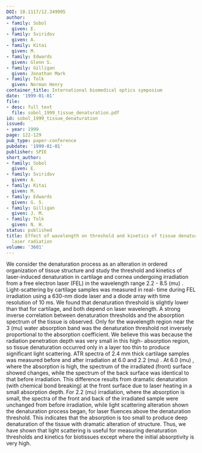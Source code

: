 ```yaml
---
DOI: 10.1117/12.349995
author:
- family: Sobol
  given: E.
- family: Sviridov
  given: A.
- family: Kitai
  given: M.
- family: Edwards
  given: Glenn S.
- family: Gilligan
  given: Jonathan Mark
- family: Tolk
  given: Norman Henry
container_title: International biomedical optics symposium
date: '1999-01-01'
file:
- desc: full text
  file: sobol_1999_tissue_denaturation.pdf
id: sobol_1999_tissue_denaturation
issued:
- year: 1999
page: 122-129
pub_type: paper-conference
pubdate: '1999-01-01'
publisher: SPIE
short_author:
- family: Sobol
  given: E.
- family: Sviridov
  given: A.
- family: Kitai
  given: M.
- family: Edwards
  given: G. S.
- family: Gilligan
  given: J. M.
- family: Tolk
  given: N. H.
status: published
title: Effect of wavelength on threshold and kinetics of tissue denaturation under
  laser radiation
volume: '3601'
---
```

We consider the denaturation process as an alteration in ordered organization of tissue structure and study the threshold and kinetics of laser-induced denaturation in cartilage and cornea undergoing irradiation from a free electron laser (FEL) in the wavelength range 2.2 - 8.5 (mu) . Light-scattering by cartilage samples was measured in real- time during FEL irradiation using a 630-nm diode laser and a diode array with time resolution of 10 ms. We found that denaturation threshold is slightly lower than that for cartilage, and both depend on laser wavelength. A strong inverse correlation between denaturation thresholds and the absorption spectrum of the tissue is observed. Only for the wavelength region near the 3 (mu) water absorption band was the denaturation threshold not inversely proportional to the absorption coefficient. We believe this was because the radiation penetration depth was very small in this high- absorption region, so tissue denaturation occurred only in a layer too thin to produce significant light scattering. ATR spectra of 2.4 mm thick cartilage samples was measured before and after irradiation at 6.0 and 2.2 (mu) . At 6.0 (mu) , where the absorption is high, the spectrum of the irradiated (front) surface showed changes, while the spectrum of the back surface was identical to that before irradiation. This difference results from dramatic denaturation (with chemical bond breaking) at the front surface due to laser heating in a small absorption depth. For 2.2 (mu) irradiation, where the absorption is small, the spectra of the front and back of the irradiated sample were unchanged from before irradiation, while light scattering alteration shown the denaturation process began, for laser fluences above the denaturation threshold. This indicates that the absorption is too small to produce deep denaturation of the tissue with dramatic alteration of structure. Thus, we have shown that light scattering is useful for measuring denaturation thresholds and kinetics for biotissues except where the initial absorptivity is very high.
